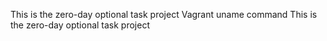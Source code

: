 This is the zero-day optional task project
Vagrant uname command
This is the zero-day optional task project
